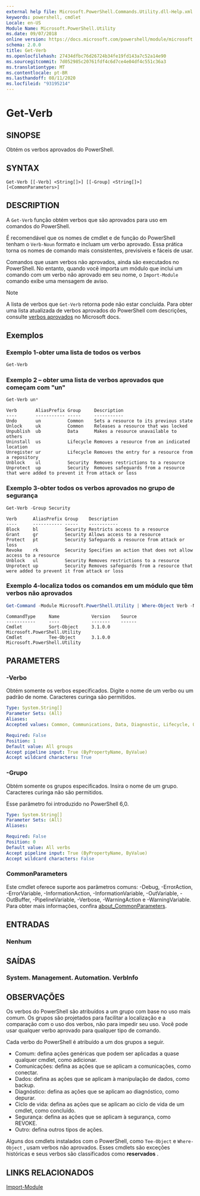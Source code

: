 ```yaml
---
external help file: Microsoft.PowerShell.Commands.Utility.dll-Help.xml
keywords: powershell, cmdlet
Locale: en-US
Module Name: Microsoft.PowerShell.Utility
ms.date: 09/07/2018
online version: https://docs.microsoft.com/powershell/module/microsoft.powershell.utility/get-verb?view=powershell-7.1&WT.mc_id=ps-gethelp
schema: 2.0.0
title: Get-Verb
ms.openlocfilehash: 27434dfbc76d26724b34fe19fd143a7c52a14e90
ms.sourcegitcommit: 7d052985c20761fdf4c6d7ce4e04df4c551c36a3
ms.translationtype: MT
ms.contentlocale: pt-BR
ms.lasthandoff: 08/11/2020
ms.locfileid: "93195214"
---
```

# Get-Verb

## SINOPSE
Obtém os verbos aprovados do PowerShell.

## SYNTAX

```
Get-Verb [[-Verb] <String[]>] [[-Group] <String[]>] [<CommonParameters>]
```

## DESCRIPTION

A `Get-Verb` função obtém verbos que são aprovados para uso em comandos do PowerShell.

É recomendável que os nomes de cmdlet e de função do PowerShell tenham o `Verb-Noun` formato e incluam um verbo aprovado. Essa prática torna os nomes de comando mais consistentes, previsíveis e fáceis de usar.

Comandos que usam verbos não aprovados, ainda são executados no PowerShell. No entanto, quando você importa um módulo que inclui um comando com um verbo não aprovado em seu nome, o `Import-Module` comando exibe uma mensagem de aviso.

> [!NOTE]
> A lista de verbos que `Get-Verb` retorna pode não estar concluída. Para obter uma lista atualizada de verbos aprovados do PowerShell com descrições, consulte [verbos aprovados](../../docs-conceptual/developer/cmdlet/approved-verbs-for-windows-powershell-commands.md) no Microsoft docs.

## Exemplos

### Exemplo 1-obter uma lista de todos os verbos

```powershell
Get-Verb
```

### Exemplo 2 – obter uma lista de verbos aprovados que começam com "un"

```powershell
Get-Verb un*
```

```Output
Verb       AliasPrefix Group     Description
----       ----------- -----     -----------
Undo       un          Common    Sets a resource to its previous state
Unlock     uk          Common    Releases a resource that was locked
Unpublish  ub          Data      Makes a resource unavailable to others
Uninstall  us          Lifecycle Removes a resource from an indicated location
Unregister ur          Lifecycle Removes the entry for a resource from a repository
Unblock    ul          Security  Removes restrictions to a resource
Unprotect  up          Security  Removes safeguards from a resource that were added to prevent it from attack or loss
```

### Exemplo 3-obter todos os verbos aprovados no grupo de segurança

```powershell
Get-Verb -Group Security
```

```Output
Verb      AliasPrefix Group    Description
----      ----------- -----    -----------
Block     bl          Security Restricts access to a resource
Grant     gr          Security Allows access to a resource
Protect   pt          Security Safeguards a resource from attack or loss
Revoke    rk          Security Specifies an action that does not allow access to a resource
Unblock   ul          Security Removes restrictions to a resource
Unprotect up          Security Removes safeguards from a resource that were added to prevent it from attack or loss
```

### Exemplo 4-localiza todos os comandos em um módulo que têm verbos não aprovados

```powershell
Get-Command -Module Microsoft.PowerShell.Utility | Where-Object Verb -NotIn (Get-Verb).Verb
```

```Output
CommandType     Name            Version    Source
-----------     ----            -------    ------
Cmdlet          Sort-Object     3.1.0.0    Microsoft.PowerShell.Utility
Cmdlet          Tee-Object      3.1.0.0    Microsoft.PowerShell.Utility
```

## PARAMETERS

### -Verbo

Obtém somente os verbos especificados. Digite o nome de um verbo ou um padrão de nome. Caracteres curinga são permitidos.

```yaml
Type: System.String[]
Parameter Sets: (All)
Aliases:
Accepted values: Common, Communications, Data, Diagnostic, Lifecycle, Other, Security

Required: False
Position: 1
Default value: All groups
Accept pipeline input: True (ByPropertyName, ByValue)
Accept wildcard characters: True
```

### -Grupo

Obtém somente os grupos especificados. Insira o nome de um grupo. Caracteres curinga não são permitidos.

Esse parâmetro foi introduzido no PowerShell 6,0.

```yaml
Type: System.String[]
Parameter Sets: (All)
Aliases:

Required: False
Position: 0
Default value: All verbs
Accept pipeline input: True (ByPropertyName, ByValue)
Accept wildcard characters: False
```

### CommonParameters

Este cmdlet oferece suporte aos parâmetros comuns: -Debug, -ErrorAction, -ErrorVariable, -InformationAction, -InformationVariable, -OutVariable, -OutBuffer, -PipelineVariable, -Verbose, -WarningAction e -WarningVariable. Para obter mais informações, confira [about_CommonParameters](https://go.microsoft.com/fwlink/?LinkID=113216).

## ENTRADAS

### Nenhum

## SAÍDAS

### System. Management. Automation. VerbInfo

## OBSERVAÇÕES

Os verbos do PowerShell são atribuídos a um grupo com base no uso mais comum. Os grupos são projetados para facilitar a localização e a comparação com o uso dos verbos, não para impedir seu uso. Você pode usar qualquer verbo aprovado para qualquer tipo de comando.

Cada verbo do PowerShell é atribuído a um dos grupos a seguir.

- Comum: defina ações genéricas que podem ser aplicadas a quase qualquer cmdlet, como adicionar.
- Comunicações: defina as ações que se aplicam a comunicações, como conectar.
- Dados: defina as ações que se aplicam à manipulação de dados, como backup.
- Diagnóstico: defina as ações que se aplicam ao diagnóstico, como depurar.
- Ciclo de vida: defina as ações que se aplicam ao ciclo de vida de um cmdlet, como concluído.
- Segurança: defina as ações que se aplicam à segurança, como REVOKE.
- Outro: defina outros tipos de ações.

Alguns dos cmdlets instalados com o PowerShell, como `Tee-Object` e `Where-Object` , usam verbos não aprovados. Esses cmdlets são exceções históricas e seus verbos são classificados como **reservados** .

## LINKS RELACIONADOS

[Import-Module](../microsoft.powershell.core/import-module.md)

